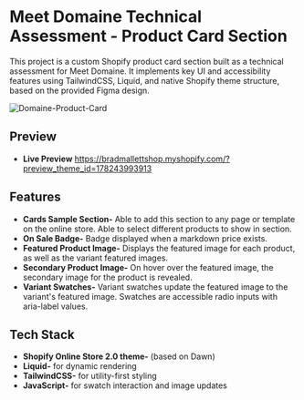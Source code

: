 # Meet Domaine Technical Assessment - Product Card Section

This project is a custom Shopify product card section built as a technical assessment for Meet Domaine. It implements key UI and accessibility features using TailwindCSS, Liquid, and native Shopify theme structure, based on the provided Figma design.

![Domaine-Product-Card](https://github.com/user-attachments/assets/200ec823-3e5b-4d17-96db-6d377081c1ea)


## Preview
* **Live Preview** https://bradmallettshop.myshopify.com/?preview_theme_id=178243993913

## Features
* **Cards Sample Section-** Able to add this section to any page or template on the online store. Able to select different products to show in section.
* **On Sale Badge-** Badge displayed when a markdown price exists.
* **Featured Product Image-** Displays the featured image for each product, as well as the variant featured images.
* **Secondary Product Image-** On hover over the featured image, the secondary image for the product is revealed.
* **Variant Swatches-** Variant swatches update the featured image to the variant's featured image. Swatches are accessible radio inputs with aria-label values.

## Tech Stack
* **Shopify Online Store 2.0 theme-** (based on Dawn)
* **Liquid-** for dynamic rendering
* **TailwindCSS-** for utility-first styling
* **JavaScript-** for swatch interaction and image updates
